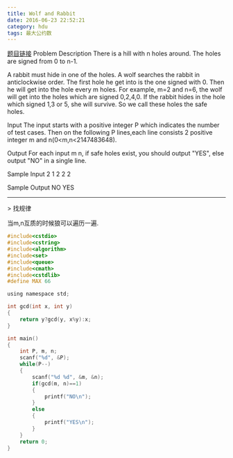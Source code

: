 ```yaml
---
title: Wolf and Rabbit
date: 2016-06-23 22:52:21
category: hdu
tags: 最大公约数
---
```

[题目链接](http://acm.hdu.edu.cn/game/entry/problem/show.php?chapterid=2&sectionid=2&problemid=4)
Problem Description
There is a hill with n holes around. The holes are signed from 0 to n-1.


A rabbit must hide in one of the holes. A wolf searches the rabbit in anticlockwise order. The first hole he get into is the one signed with 0. Then he will get into the hole every m holes. For example, m=2 and n=6, the wolf will get into the holes which are signed 0,2,4,0. If the rabbit hides in the hole which signed 1,3 or 5, she will survive. So we call these holes the safe holes.
 

Input
The input starts with a positive integer P which indicates the number of test cases. Then on the following P lines,each line consists 2 positive integer m and n(0<m,n<2147483648).
 

Output
For each input m n, if safe holes exist, you should output "YES", else output "NO" in a single line.
 

Sample Input
2
1 2
2 2
 

Sample Output
NO
YES
<hr/>
> 找规律

当m,n互质的时候狼可以遍历一遍.


```c
#include<cstdio>
#include<cstring>
#include<algorithm>
#include<set>
#include<queue>
#include<cmath>
#include<cstdlib>
#define MAX 66

using namespace std;

int gcd(int x, int y)
{
    return y?gcd(y, x%y):x;
}

int main()
{
    int P, m, n;
    scanf("%d", &P);
    while(P--)
    {
        scanf("%d %d", &m, &n);
        if(gcd(m, n)==1)
        {
            printf("NO\n");
        }
        else
        {
            printf("YES\n");
        }
    }
    return 0;
}

```